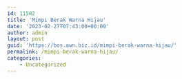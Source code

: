 ```yaml
---
id: 11502
title: 'Mimpi Berak Warna Hijau'
date: '2023-02-27T07:43:00+00:00'
author: admin
layout: post
guid: 'https://bos.awn.biz.id/mimpi-berak-warna-hijau/'
permalink: /mimpi-berak-warna-hijau/
categories:
    - Uncategorized
---
```


